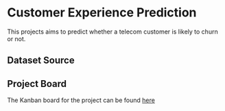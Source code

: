 # Customer Experience Prediction

This projects aims to predict whether a telecom customer is likely to churn or not.

## Dataset Source

## Project Board

The Kanban board for the project can be found [here](https://github.com/users/aditya1876/projects/3)
